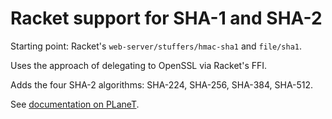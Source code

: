 Racket support for SHA-1 and SHA-2
==================================

Starting point: Racket's `web-server/stuffers/hmac-sha1` and `file/sha1`.

Uses the approach of delegating to OpenSSL via Racket's FFI.

Adds the four SHA-2 algorithms: SHA-224, SHA-256, SHA-384, SHA-512.

See [documentation on PLaneT](http://planet.racket-lang.org/package-source/gh/sha.plt/1/1/planet-docs/manual/index.html).
